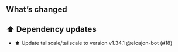 ## What’s changed
## ⬆️ Dependency updates

- ⬆️ Update tailscale/tailscale to version v1.34.1 @elcajon-bot (#18)
